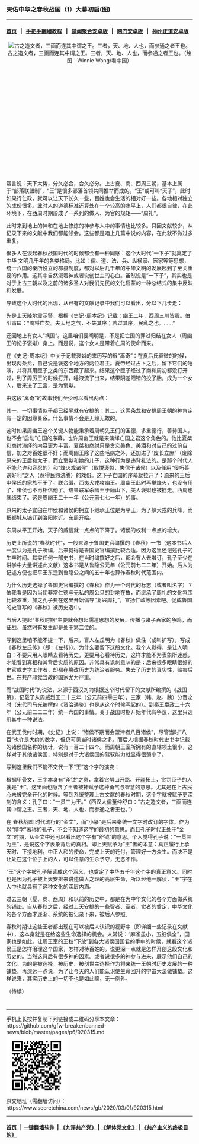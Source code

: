 ### 天佑中华之春秋战国（1）大幕初启(图)
------------------------

#### [首页](https://github.com/gfw-breaker/banned-news/blob/master/README.md) &nbsp;&nbsp;|&nbsp;&nbsp; [手把手翻墙教程](https://github.com/gfw-breaker/guides/wiki) &nbsp;&nbsp;|&nbsp;&nbsp; [禁闻聚合安卓版](https://github.com/gfw-breaker/bn-android) &nbsp;&nbsp;|&nbsp;&nbsp; [网门安卓版](https://github.com/oGate2/oGate) &nbsp;&nbsp;|&nbsp;&nbsp; [神州正道安卓版](https://github.com/SzzdOgate/update) 



<div class="article_right" style="fone-color:#000">
 <p style="text-align: center;">
  <img alt="古之造文者，三画而连其中谓之王。三者，天、地、人也，而参通之者王也。" src="http://img2.secretchina.com/pic/2019/8-6/p2485731a329688180-ss.jpg" style="height:337px; width:600px"/>
  <br>
   古之造文者，三画而连其中谓之王。三者，天、地、人也，而参通之者王也。（绘图：Winnie Wang/看中国）
   <span id="hideid" name="hideid" style="color:red;display:none;">
    <span href="https://www.secretchina.com">
    </span>
   </span>
  </br>
 </p>
 <div id="txt-mid1-t21-2017">
  <ins class="adsbygoogle" data-ad-client="ca-pub-1276641434651360" data-ad-slot="2451032099" style="display:inline-block;width:336px;height:280px">
  </ins>
  <div id="SC-22xxx">
  </div>
 </div>
 <p>
  常言说：天下大势，分久必合，合久必分。上古夏、商、西周三朝，基本上属于“部落联盟制”，“王”是很多部落首领共同推举而成的。“王”或可叫“天子”，此时如果行仁政，就可以让天下长久一些，百姓也会生活的相对好一些。各地相对独立的成份很多。此时人的道德标准还算处在一个较高的水平上，人们都很自律，在此环境下，在西周时期形成了一系列的做人、为官的规矩——“周礼”。
  <span id="hideid" name="hideid" style="color:red;display:none;">
   <span href="https://www.secretchina.com">
   </span>
  </span>
 </p>
 <p>
  此时来到地上的神和在地上修炼的神参与人中的事情也比较多。只因文献较少，从记录下来的文献中我们都能领会。这些都是咱上几篇中说的内容，在此就不做过多重复。
 </p>
 <p>
  很多人在谈起春秋战国时代的时候都会有一种同感：这个大时代“一下子”就奠定了
  <span href="https://www.secretchina.com/news/gb/tag/中华" target="_blank">
   中华
  </span>
  文明几千年的各类格局。比如：儒、道、法、兵、纵横家、医家等等思想，统一六国的秦所设立的郡县制度，都对以后几千年的中华文明的发展起到了至关重要的作用。这其中自然浸着神或者说创世主的心血。虽然说是“一下子”，其实也是对于上古三朝以及之前的诸多圣人对我们先民的文化启蒙的一种总结式的集中反映和发展。
 </p>
 <p>
  导致这个大时代的出现，从已有的文献记录中我们可以看出，分以下几步走：
 </p>
 <p>
  先是上天降地震示警，根据《史记･周本纪》记载：幽王二年，西周三川皆震。伯阳甫曰：“周将亡矣。夫天地之气，不失其序；若过其序，民乱之也。……”
 </p>
 <p>
  还因地上有女人“祸国”。这里咱们要阐明是，不是把亡国的罪过归结在女人（周幽王的妃子褒姒）身上。而是说，这个女人是带着亡周的使命而来。
 </p>
 <p>
  在《史记･周本纪》中关于记载褒姒的来历写的很“离奇”：在夏后氏衰微的时候，出现两条龙，自己说是褒这个地方的两位君主。夏帝经过占卜之后，留下它们的唾液，并将其用匣子之类的东西藏了起来。结果这个匣子经过了商和周初都没打开过，到了周厉王的时候打开，唾液流了出来，结果阴差阳错的投了胎，成为一个女人，后来进了王宫，是为褒姒。
 </p>
 <p>
  由这段“离奇”的故事我们至少可以看出两点：
 </p>
 <p>
  其一，一切事情似乎都已经早就有安排的；其二，这两条龙和安排周王朝的神肯定有一定的因缘关系。什么事情不会是无缘无故的。
 </p>
 <p>
  这时如果周幽王这个关键人物能秉承着周朝先王们的圣德，多重德行，善待国人，也不会“启动”亡国的序幕。也许周幽王就是来演绎亡国之君这个角色的。他比夏桀和商纣演绎的内容更为丰富。夏桀和商纣只是贪恋美色、美酒和对自己的过份自信，加之对百姓很不好；而周幽王除了这些毛病之外，还加进了“废长立庶”（废除原来的王后和太子，而立褒姒和她的儿子，这种行为是违背礼法的。是那个时代人不能允许和容忍的）和“烽火戏诸侯”（取悦褒姒，失信于诸侯）以及任用“佞巧善谀好利”之人（惹得民怨沸腾）的戏份。这下子亡国的序幕就拉开了：原来的王后申侯氏的家族不干了，联合缯、西夷犬戎攻幽王。周幽王此时再举烽火，也没有用了，诸侯也不再相信他了。结果联军杀幽王于骊山下，美人褒姒也被掳走。西周也就结束了。这是周幽王二十一年（公元前七七一年）的事。
 </p>
 <p>
  原来的太子宜臼在申侯和诸侯的拥立下继承王位是为平王，为了躲犬戎的兵峰，而把都城从镐迁到洛阳附近。东周开始。
 </p>
 <p>
  东周从平王开始，天子的威信就一点点的下降了。诸侯的权利一点点的增大。
 </p>
 <p>
  历史上所说的“春秋时代”，一般来源于鲁国史官编撰的《春秋》一书（这本书后人一度认为是孔子所编，后来觉得是鲁国史官编撰比较合适。因为这里还记述孔子的生卒时间。其实任何一部史书，在当时编撰好之后，都会有人去增订，孔子至少在讲学中大量讲述此文献）这本书是从鲁隐公元年（公元前七二二年）开始。后人为记述方便也把平王东迁到鲁隐公之间的五十年也算作春秋时代范围内。
 </p>
 <center>
  <div style="max-width: 632px;height:180px; display: none; text-align: center; margin: 0 auto; overflow: hidden;overflow-x: hidden;">
   <div id="taboola-midarticle-thumbnails" style="max-width: 632px;height:180px;overflow: hidden;overflow-x: hidden;">
   </div>
  </div>
  <div>
   <ins class="adsbygoogle" data-ad-client="ca-pub-1276641434651360" data-ad-format="fluid" data-ad-layout="in-article" data-ad-slot="5164544770" style="display:block; text-align:center;">
   </ins>
  </div>
 </center>
 <p>
  为什么历史选择了鲁国史官编撰的《春秋》作为一个时代的标志（或者叫名字）？依我看是因为当初非常仁德与无私的周公旦的封地在鲁，而继承了周礼的文化氛围比较浓重，加之孔子要在这里开始倡导“复兴周礼”，宣扬仁政等因素吧。促成鲁国的史官写的《春秋》被历史选中。
 </p>
 <p>
  当后人提起“春秋时期”主要就会想起儒道思想的发展、传播与诸子百家的争鸣，而征战，虽然时有发生却是处于第二位的。
 </p>
 <p>
  写到这里咱不能不提一下，后来，盲人左丘明为《春秋》做注（或叫扩写），写成《春秋左氏传》（即：《左转》）。为什么要留下这段文化。我个人觉得，是让人明白：不要只用人眼睛去看待历史，更要用心看待历史，这样才能不为表象所迷惑，才能看到真相和其背后实质的原因。非常具有讽刺意味的是：后来很多眼睛很好的史官或史学工作者，却都在篡改历史为统治者服务。失去了历史的真实性，贻害后世。在共产邪党当政的国家尤为严重。
 </p>
 <p>
  而“战国时代”的说法，来源于西汉刘向根据这个时代留下的文献所编撰的《战国策》，记载了从周威烈王二十三年（公元前四零三年），三家（韩、赵、魏）分晋之时（宋代司马光编撰的《资治通鉴》也是从这个时候写起的）。到秦王嬴政二十六年（公元前二二二年）统一六国的事情。关于战国时期开始年代有争议，这里只选用其中一种说法。
 </p>
 <center>
  <ins class="adsbygoogle" data-ad-client="ca-pub-1276641434651360" data-ad-format="fluid" data-ad-layout="in-article" data-ad-slot="3646767294" style="display:block; text-align:center;">
  </ins>
 </center>
 <p>
  在武王伐纣时期，《史记》上说：“诸侯不期而会盟津者八百诸侯”，尽管当时“八百”也许是大约的数字，但仍可见当时诸侯之多。而后人根据春秋时代史书中记载的诸侯国名称的统计，说有一百二十四个。而周朝王室所拥有的直辖领土很小，这样对于其他诸侯国，特别是对于大诸侯国的驾驭能力就显得很弱小了。
 </p>
 <p>
  写到这里我们不能不交代一下“王”这个字的演变：
 </p>
 <p>
  根据甲骨文，王字本身有“斧钺”之意，拿着它劈山开路、开疆拓土，赏罚臣子的人就是“王”。这里面也隐含了王者被神赋予这种勇气与智慧的意思。尤其是在上古民心未被完全开化的时候。等到系统整理上古文献的春秋时期，这个字就被赋予更深刻的含义：孔子曰：“一贯三为王。”（西汉大儒董仲舒曰：“古之造文者，三画而连其中谓之王。三者，天、地、人也，而参通之者王也。”）
 </p>
 <p>
  在
  <span href="https://www.secretchina.com/news/gb/tag/春秋战国" target="_blank">
   春秋战国
  </span>
  时代流行的“金文”，而“小篆”是后来秦统一文字时改订的字体。作为以“博学”著称的孔子，不会不知道这字的最初的意思。而且孔子时代正处于“金文”时期，从金文中还可以看出这个字有“斧钺”的意思。个人觉得孔子说：“一贯三为王”，是说这个字表象背后的真相。即上天赋予为“王”者的本意：真正履行上承天时、下接地利，中正人和的使命，完成上天的讬付，管理好一方众生。而决不是让处在这个位子上的人，可以任意的生杀予夺，无恶不作。
 </p>
 <p>
  “王”这个字被孔子解读成这个涵义，也奠定了中华五千年这个字的真正意义。同时也是因为孔子被上天安排来讲述做人之理的高层生命，所以经他一解读，“王”字在人中也就具有了这种文化的深层内涵。
 </p>
 <p>
  过去三朝（夏、商、西周）和以前的历史中，都是在为中华文化的各个方面做系统的铺垫。自从春秋之后，经过上天安排的一些智者、圣者、觉者的奠定，中华文化的各个方面才逐渐、系统的被记录下来，被后人参照。
 </p>
 <p>
  春秋时期让这些王者都出现在可以被后人认识的视野中（即详细一些记录在文献中），这本身就是在给这些生命选择的机会。人常说：“麻雀虽小，五脏俱全”，国家也是如此。让周王室的王权“下放”到各大诸侯国国君的手中的时候，就看这个诸侯王是怎样治理这个国家，怎样对待百姓的。说更深一点就是怎样开创这段文化和历史的。当然这背后有很多神的因素。或者说很多的神参与进来，展示他们自己的文化。为的是被选择，被历史、被创世主选择作为将来统一王朝时历史发展的一种铺垫，再深远一点说，为了让今天的人们能认识使生命回升的宇宙大法做铺垫。这样说来，其实历史上的一切不也是如此嘛，无一例外。
 </p>
 <p>
  （待续）
  <center>
   <div>
    <div id="txt-mid2-t22-2017" style="display: block;  max-height: 351px;  overflow: hidden;">
     <div id="SC-21xxx">
     </div>
     <ins class="adsbygoogle" data-ad-client="ca-pub-1276641434651360" data-ad-format="auto" data-ad-slot="4301710469" data-full-width-responsive="true" style="display:block">
     </ins>
    </div>
   </div>
  </center>
  <div style="padding-top:12px;">
  </div>
 </p>
</div>

<hr/>
手机上长按并复制下列链接或二维码分享本文章：<br/>
https://github.com/gfw-breaker/banned-news/blob/master/pages/p6/920315.md <br/>
<a href='https://github.com/gfw-breaker/banned-news/blob/master/pages/p6/920315.md'><img src='https://github.com/gfw-breaker/banned-news/blob/master/pages/p6/920315.md.png'/></a> <br/>
原文地址（需翻墙访问）：https://www.secretchina.com/news/gb/2020/03/01/920315.html


------------------------
#### [首页](https://github.com/gfw-breaker/banned-news/blob/master/README.md) &nbsp;|&nbsp; [一键翻墙软件](https://github.com/gfw-breaker/nogfw/blob/master/README.md) &nbsp;| [《九评共产党》](https://github.com/gfw-breaker/9ping.md/blob/master/README.md#九评之一评共产党是什么) | [《解体党文化》](https://github.com/gfw-breaker/jtdwh.md/blob/master/README.md) | [《共产主义的终极目的》](https://github.com/gfw-breaker/gczydzjmd.md/blob/master/README.md)


<img src='http://gfw-breaker.win/banned-news/pages/p6/920315.md' width='0px' height='0px'/>